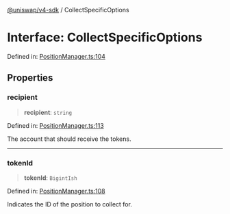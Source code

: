 [@uniswap/v4-sdk](../overview.md) / CollectSpecificOptions

# Interface: CollectSpecificOptions

Defined in: [PositionManager.ts:104](https://github.com/Uniswap/sdks/blob/c1c9f64f11640c79a680f539823458931629e6ed/sdks/v4-sdk/src/PositionManager.ts#L104)

## Properties

### recipient

> **recipient**: `string`

Defined in: [PositionManager.ts:113](https://github.com/Uniswap/sdks/blob/c1c9f64f11640c79a680f539823458931629e6ed/sdks/v4-sdk/src/PositionManager.ts#L113)

The account that should receive the tokens.

***

### tokenId

> **tokenId**: `BigintIsh`

Defined in: [PositionManager.ts:108](https://github.com/Uniswap/sdks/blob/c1c9f64f11640c79a680f539823458931629e6ed/sdks/v4-sdk/src/PositionManager.ts#L108)

Indicates the ID of the position to collect for.
